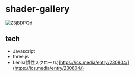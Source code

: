 # shader-gallery

![Z3jBDPQd](https://github.com/watataku8911/shader-gallery/assets/39507718/35849a85-bb13-4c10-8a48-5b8f1721ff84)

## tech
- Javascript
- three.js
- Lenis(慣性スクロール)[https://ics.media/entry/230804/](https://ics.media/entry/230804/)


  
